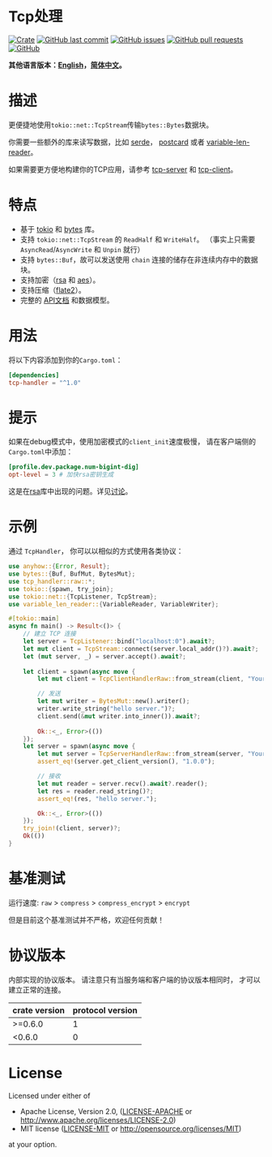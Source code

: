 # Tcp处理

[![Crate](https://img.shields.io/crates/v/tcp-handler.svg)](https://crates.io/crates/tcp-handler)
[![GitHub last commit](https://img.shields.io/github/last-commit/xuxiaocheng0201/tcp-handler)](https://github.com/xuxiaocheng0201/tcp-handler/commits/master)
[![GitHub issues](https://img.shields.io/github/issues-raw/xuxiaocheng0201/tcp-handler)](https://github.com/xuxiaocheng0201/tcp-handler/issues)
[![GitHub pull requests](https://img.shields.io/github/issues-pr/xuxiaocheng0201/tcp-handler)](https://github.com/xuxiaocheng0201/tcp-handler/pulls)
[![GitHub](https://img.shields.io/github/license/xuxiaocheng0201/tcp-handler)](https://github.com/xuxiaocheng0201/tcp-handler/blob/master/LICENSE)

**其他语言版本：[English](README.md)，[简体中文](README_zh.md)。**

# 描述

更便捷地使用`tokio::net::TcpStream`传输`bytes::Bytes`数据块。

你需要一些额外的库来读写数据，比如
[serde](https://crates.io/crates/serde)，
[postcard](https://crates.io/crates/postcard) 或者
[variable-len-reader](https://crates.io/crates/variable-len-reader)。

如果需要更方便地构建你的TCP应用，请参考
[tcp-server](https://crates.io/crates/tcp-server) 和 [tcp-client](https://crates.io/crates/tcp-client)。


# 特点

* 基于 [tokio](https://crates.io/crates/tokio) 和 [bytes](https://crates.io/crates/bytes) 库。
* 支持 `tokio::net::TcpStream` 的 `ReadHalf` 和 `WriteHalf`。
  （事实上只需要 `AsyncRead`/`AsyncWrite` 和 `Unpin` 就行）
* 支持 `bytes::Buf`，故可以发送使用 `chain` 连接的储存在非连续内存中的数据块。
* 支持加密（[rsa](https://crates.io/crates/rsa) 和 [aes](https://crates.io/crates/aes-gcm)）。
* 支持压缩（[flate2](https://crates.io/crates/flate2)）。
* 完整的 [API文档](https://docs.rs/tcp-handler/) 和数据模型。


# 用法

将以下内容添加到你的`Cargo.toml`：

```toml
[dependencies]
tcp-handler = "^1.0"
```


# 提示

如果在debug模式中，使用加密模式的`client_init`速度极慢，
请在客户端侧的`Cargo.toml`中添加：

```toml
[profile.dev.package.num-bigint-dig]
opt-level = 3 # 加快rsa密钥生成
```

这是在[rsa](https://crates.io/crates/rsa)库中出现的问题。详见[讨论](https://github.com/RustCrypto/RSA/issues/29)。


# 示例

通过 `TcpHandler`， 你可以以相似的方式使用各类协议：

```rust
use anyhow::{Error, Result};
use bytes::{Buf, BufMut, BytesMut};
use tcp_handler::raw::*;
use tokio::{spawn, try_join};
use tokio::net::{TcpListener, TcpStream};
use variable_len_reader::{VariableReader, VariableWriter};

#[tokio::main]
async fn main() -> Result<()> {
    // 建立 TCP 连接
    let server = TcpListener::bind("localhost:0").await?;
    let mut client = TcpStream::connect(server.local_addr()?).await?;
    let (mut server, _) = server.accept().await?;
    
    let client = spawn(async move {
        let mut client = TcpClientHandlerRaw::from_stream(client, "YourApplication", "1.0.0").await?;

        // 发送
        let mut writer = BytesMut::new().writer();
        writer.write_string("hello server.")?;
        client.send(&mut writer.into_inner()).await?;
      
        Ok::<_, Error>(())
    });
    let server = spawn(async move {
        let mut server = TcpServerHandlerRaw::from_stream(server, "YourApplication", |v| v == "1.0.0", "1.0.0").await?;
        assert_eq!(server.get_client_version(), "1.0.0");

        // 接收
        let mut reader = server.recv().await?.reader();
        let res = reader.read_string()?;
        assert_eq!(res, "hello server.");

        Ok::<_, Error>(())
    });
    try_join!(client, server)?;
    Ok(())
}
```


# 基准测试

运行速度: `raw` > `compress` > `compress_encrypt` > `encrypt`

但是目前这个基准测试并不严格，欢迎任何贡献！


# 协议版本

内部实现的协议版本。
请注意只有当服务端和客户端的协议版本相同时，
才可以建立正常的连接。

| crate version | protocol version |
|---------------|------------------|
| \>=0.6.0      | 1                |
| <0.6.0        | 0                |


# License

Licensed under either of

- Apache License, Version 2.0, ([LICENSE-APACHE](LICENSE-APACHE) or http://www.apache.org/licenses/LICENSE-2.0)
- MIT license ([LICENSE-MIT](LICENSE-MIT) or http://opensource.org/licenses/MIT)

at your option.
